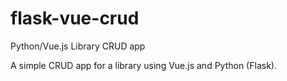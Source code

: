 # flask-vue-crud
Python/Vue.js Library CRUD app

A simple CRUD app for a library using Vue.js and Python (Flask).
